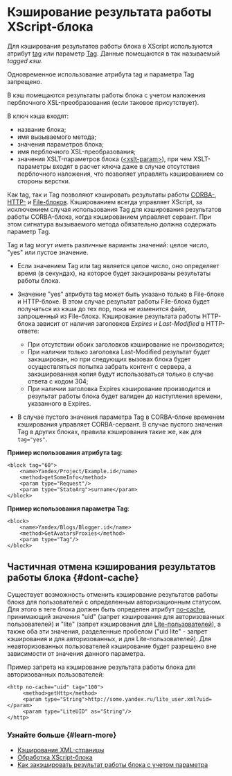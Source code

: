 # Кэширование результата работы XScript-блока

Для кэширования результатов работы блока в XScript используются атрибут [tag](../appendices/attrs-ov.md#tag) или параметр [Tag](tag-ov.md). Данные помещаются в так называемый _tagged кэш_.

Одновременное использование атрибута tag и параметра Tag запрещено.

В кэш помещаются результаты работы блока с учетом наложения перблочного XSL-преобразования (если таковое присутствует).

В ключ кэша входят:
- название блока;
- имя вызываемого метода;
- значения параметров блока;
- имя перблочного XSL-преобразования;
- значения XSLT-параметров блока ([\<xslt-param\>](../reference/xslt-param.md)), при чем XSLT-параметры входят в расчет ключа даже в случае отсутствия перблочного наложения, что позволяет управлять кэшированием со стороны верстки.

Как tag, так и Tag позволяют кэшировать результаты работы [CORBA-](block-corba-ov.md), [HTTP-](block-http-ov.md) и [File-блоков](block-file-ov.md). Кэшированием всегда управляет XScript, за исключением случая использования Tag для кэширования результатов работы CORBA-блока, когда кэшированием управляет сервант. При этом сигнатура вызываемого метода обязательно должна содержать параметр Tag.

Tag и tag могут иметь различные варианты значений: целое число, "yes" или пустое значение. 
- Если значением Tag или tag является целое число, оно определяет время (в секундах), на которое будет закэшированы результаты работы блока.
- Значение "yes" атрибута tag может быть указано только в File-блоке и HTTP-блоке. В этом случае результат работы File-блока будет получаться из кэша до тех пор, пока не изменится файл, запрошенный из File-блока. Кэширование результата работы HTTP-блока зависит от наличия заголовков _Expires_ и _Last-Modified_ в HTTP-ответе:
    - При отсутствии обоих заголовков кэширование не производитcя;
    - При наличии только заголовка Last-Modified результат будет закэширован, но при следующих вызовах блока будет осуществляться попытка забрать контент с сервера, а закэшированная копия будут использоваться только в случае ответа c кодом 304;
    - При наличии заголовка Expires кэширование производится и результат работы блока будет валиден до наступления времени, указанного в Expires.
    
- В случае пустого значения параметра Tag в CORBA-блоке временем кэширования управляет CORBA-сервант. В случае пустого значения Tag в других блоках, правила кэширования такие же, как для `tag="yes"`.

**Пример использования атрибута tag**:

```
<block tag="60">
    <name>Yandex/Project/Example.id</name>
    <method>getSomeInfo</method>
    <param type="Request"/>
    <param type="StateArg">surname</param>
</block>
```

**Пример использования параметра Tag**:

```
<block>
    <name>Yandex/Blogs/Blogger.id</name>
    <method>GetAvatarsProxies</method>
    <param type="Tag"/>
</block>
```


## Частичная отмена кэширования результатов работы блока {#dont-cache}

Существует возможность отменить кэширование результатов работы блока для пользователей с определенным авторизационным статусом. Для этого в теге блока должен быть определен атрибут [no-cache](../appendices/attrs-ov.md#no-cache), принимающий значения "uid" (запрет кэширования для авторизованных пользователей) и "lite" (запрет кэширования для [Lite-пользователей](https://docs.yandex-team.ru/authdevguide/concepts/LiteAuth_About)), а также оба эти значения, разделенные пробелом ("uid lite" - запрет кэширования и для авторизованных, и для Lite-пользователей). Для неавторизованных пользователей кэширование будет разрешено вне зависимости от значения данного параметра.

Пример запрета на кэширование результата работы блока для авторизованных пользователей:

```
<http no-cache="uid" tag="100">
     <method>getHttp</method>
     <param type="String">http://some.yandex.ru/lite_user.xml?uid=</param>
     <param type="LiteUID" as="String"/> 
</http>
```

### Узнайте больше {#learn-more}
* [Кэширование XML-страницы](../concepts/caching-ov.md)
* [Обработка XScript-блока](../concepts/block-handling-ov.md)
* [Как закэшировать результат работы блока с учетом параметра](../tasks/how-to-cache-with-param.md)